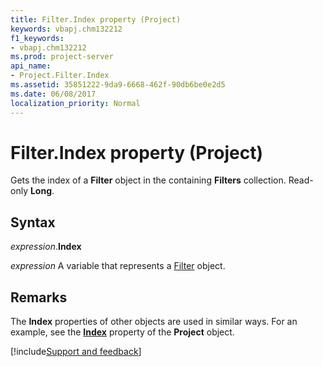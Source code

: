 ```yaml
---
title: Filter.Index property (Project)
keywords: vbapj.chm132212
f1_keywords:
- vbapj.chm132212
ms.prod: project-server
api_name:
- Project.Filter.Index
ms.assetid: 35851222-9da9-6668-462f-90db6be0e2d5
ms.date: 06/08/2017
localization_priority: Normal
---
```



# Filter.Index property (Project)

Gets the index of a  **Filter** object in the containing **Filters** collection. Read-only **Long**.


## Syntax

_expression_.**Index**

 _expression_ A variable that represents a [Filter](./Project.Filter.md) object.


## Remarks

The  **Index** properties of other objects are used in similar ways. For an example, see the **[Index](Project.Project.Index.md)** property of the **Project** object.

[!include[Support and feedback](~/includes/feedback-boilerplate.md)]